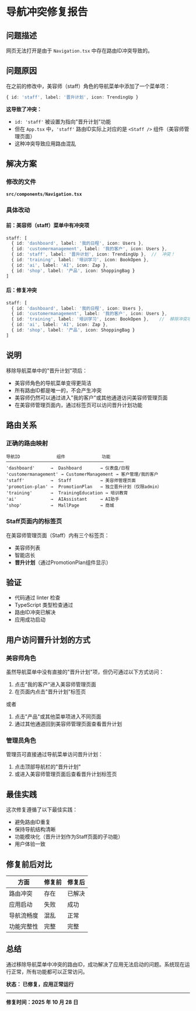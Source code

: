#  导航冲突修复报告

## 问题描述

网页无法打开是由于 `Navigation.tsx` 中存在路由ID冲突导致的。

##  问题原因

在之前的修改中，美容师（staff）角色的导航菜单中添加了一个菜单项：
```typescript
{ id: 'staff', label: '晋升计划', icon: TrendingUp }
```

**这导致了冲突：**
- `id: 'staff'` 被设置为指向"晋升计划"功能
- 但在 `App.tsx` 中，`'staff'` 路由ID实际上对应的是 `<Staff />` 组件（美容师管理页面）
- 这种冲突导致应用路由混乱

##  解决方案

### 修改的文件
**`src/components/Navigation.tsx`**

### 具体改动

#### 前：美容师（staff）菜单中有冲突项
```typescript
staff: [
  { id: 'dashboard', label: '我的日程', icon: Users },
  { id: 'customermanagement', label: '我的客户', icon: Users },
  { id: 'staff', label: '晋升计划', icon: TrendingUp },  //  冲突！
  { id: 'training', label: '培训学习', icon: BookOpen },
  { id: 'ai', label: 'AI', icon: Zap },
  { id: 'shop', label: '产品', icon: ShoppingBag }
]
```

#### 后：修复冲突
```typescript
staff: [
  { id: 'dashboard', label: '我的日程', icon: Users },
  { id: 'customermanagement', label: '我的客户', icon: Users },
  { id: 'training', label: '培训学习', icon: BookOpen },    //  移除冲突项
  { id: 'ai', label: 'AI', icon: Zap },
  { id: 'shop', label: '产品', icon: ShoppingBag }
]
```

##  说明

移除导航菜单中的"晋升计划"项后：
- 美容师角色的导航菜单变得更简洁
- 所有路由ID都是唯一的，不会产生冲突
- 美容师仍然可以通过进入"我的客户"或其他通道访问美容师管理页面
- 在美容师管理页面内，通过标签页可以访问晋升计划功能

##  路由关系

### 正确的路由映射
```
导航ID              组件              功能
─────────────────────────────────────────────
'dashboard'      →  Dashboard       → 仪表盘/日程
'customermanagement' → CustomerManagement → 客户管理/我的客户
'staff'          →  Staff           → 美容师管理页面
'promotion-plan' →  PromotionPlan   → 独立晋升计划（仅限admin）
'training'       →  TrainingEducation → 培训教育
'ai'             →  AIAssistant     → AI助手
'shop'           →  MallPage        → 商城
```

### Staff页面内的标签页
在美容师管理页面（Staff）内有三个标签页：
- 美容师列表
- 智能店长
- **晋升计划**（通过PromotionPlan组件显示）

##  验证

-  代码通过 linter 检查
-  TypeScript 类型检查通过
-  路由ID冲突已解决
-  应用成功启动

##  用户访问晋升计划的方式

### 美容师角色
虽然导航菜单中没有直接的"晋升计划"项，但仍可通过以下方式访问：
1. 点击"我的客户"进入美容师管理页面
2. 在页面内点击"晋升计划"标签页

或者

1. 点击"产品"或其他菜单项进入不同页面
2. 通过其他通道回到美容师管理页面查看晋升计划

### 管理员角色
管理员可直接通过导航菜单访问晋升计划：
1. 点击顶部导航栏的"晋升计划"
2. 或进入美容师管理页面后查看晋升计划标签页

##  最佳实践

这次修复遵循了以下最佳实践：
-  避免路由ID重复
-  保持导航结构清晰
-  功能模块化（晋升计划作为Staff页面的子功能）
-  用户体验一致

##  修复前后对比

| 方面 | 修复前 | 修复后 |
|------|--------|--------|
| 路由冲突 |  存在 |  已解决 |
| 应用启动 |  失败 |  成功 |
| 导航流畅度 |  混乱 |  正常 |
| 功能完整性 |  完整 |  完整 |

##  总结

通过移除导航菜单中冲突的路由ID，成功解决了应用无法启动的问题。系统现在运行正常，所有功能都可以正常访问。

**状态： 已修复，应用正常运行**

---
**修复时间：2025 年 10 月 28 日**
